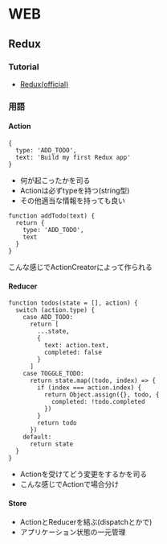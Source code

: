 # WEB

## Redux

### Tutorial
- [Redux(official)](https://redux.js.org/introduction/getting-started)

### 用語

#### Action
```
{
  type: 'ADD_TODO',
  text: 'Build my first Redux app'
}
```
- 何が起こったかを司る
- Actionは必ずtypeを持つ(string型)
- その他適当な情報を持っても良い
```
function addTodo(text) {
  return {
    type: 'ADD_TODO',
    text
  }
}
```
こんな感じでActionCreatorによって作られる

#### Reducer
```
function todos(state = [], action) {
  switch (action.type) {
    case ADD_TODO:
      return [
        ...state,
        {
          text: action.text,
          completed: false
        }
      ]
    case TOGGLE_TODO:
      return state.map((todo, index) => {
        if (index === action.index) {
          return Object.assign({}, todo, {
            completed: !todo.completed
          })
        }
        return todo
      })
    default:
      return state
  }
}

```
- Actionを受けてどう変更をするかを司る
- こんな感じでActionで場合分け
#### Store
- ActionとReducerを結ぶ(dispatchとかで)
- アプリケーション状態の一元管理

